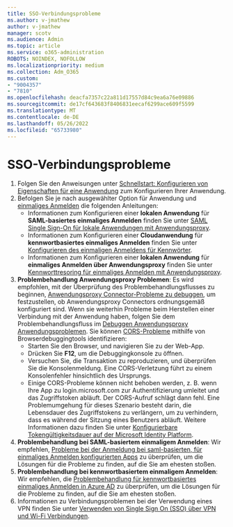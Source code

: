 ```yaml
---
title: SSO-Verbindungsprobleme
ms.author: v-jmathew
author: v-jmathew
manager: scotv
ms.audience: Admin
ms.topic: article
ms.service: o365-administration
ROBOTS: NOINDEX, NOFOLLOW
ms.localizationpriority: medium
ms.collection: Adm_O365
ms.custom:
- "9004357"
- "7810"
ms.openlocfilehash: deacfa7357c22a811d17557d84c9ea6a76e09886
ms.sourcegitcommit: de17cf643683f8406831eecaf6299ace609f5599
ms.translationtype: MT
ms.contentlocale: de-DE
ms.lasthandoff: 05/26/2022
ms.locfileid: "65733980"
---
```

# <a name="sso-connection-issues"></a>SSO-Verbindungsprobleme

1. Folgen Sie den Anweisungen unter [Schnellstart: Konfigurieren von Eigenschaften für eine Anwendung](https://docs.microsoft.com/azure/active-directory/manage-apps/add-application-portal-configure) zum Konfigurieren Ihrer Anwendung.
2. Befolgen Sie je nach ausgewählter Option für Anwendung und [einmaliges Anmelden](https://docs.microsoft.com/azure/active-directory/manage-apps/sso-options) die folgenden Anleitungen:
    - Informationen zum Konfigurieren einer **lokalen Anwendung** für **SAML-basiertes einmaliges Anmelden** finden Sie unter [SAML Single Sign-On für lokale Anwendungen mit Anwendungsproxy](https://docs.microsoft.com/azure/active-directory/manage-apps/application-proxy-configure-single-sign-on-on-premises-apps).
    - Informationen zum Konfigurieren einer **Cloudanwendung** für **kennwortbasiertes einmaliges Anmelden** finden Sie unter  [Konfigurieren des einmaligen Anmeldens für Kennwörter](https://docs.microsoft.com/azure/active-directory/manage-apps/configure-password-single-sign-on-non-gallery-applications).
    - Informationen zum Konfigurieren einer **lokalen Anwendung** für **einmaliges Anmelden über Anwendungsproxy** finden Sie unter [Kennworttresoring für einmaliges Anmelden mit Anwendungsproxy](https://docs.microsoft.com/azure/active-directory/manage-apps/application-proxy-configure-single-sign-on-password-vaulting).
3. **Problembehandlung Anwendungsproxy Problemen**: Es wird empfohlen, mit der Überprüfung des Problembehandlungsflusses zu beginnen, [Anwendungsproxy Connector-Probleme zu debuggen](https://docs.microsoft.com/azure/active-directory/manage-apps/application-proxy-debug-connectors), um festzustellen, ob Anwendungsproxy Connectors ordnungsgemäß konfiguriert sind. Wenn sie weiterhin Probleme beim Herstellen einer Verbindung mit der Anwendung haben, folgen Sie dem Problembehandlungsfluss im [Debuggen Anwendungsproxy Anwendungsproblemen](https://docs.microsoft.com/azure/active-directory/manage-apps/application-proxy-debug-apps). Sie können [CORS-Probleme](https://docs.microsoft.com/azure/active-directory/manage-apps/application-proxy-understand-cors-issues#understand-and-identify-cors-issues) mithilfe von Browserdebuggingtools identifizieren:
    - Starten Sie den Browser, und navigieren Sie zu der Web-App.
    - Drücken Sie **F12**, um die Debuggingkonsole zu öffnen.
    - Versuchen Sie, die Transaktion zu reproduzieren, und überprüfen Sie die Konsolenmeldung. Eine CORS-Verletzung führt zu einem Konsolenfehler hinsichtlich des Ursprungs.
    - Einige CORS-Probleme können nicht behoben werden, z. B. wenn Ihre App zu login.microsoft.com zur Authentifizierung umleitet und das Zugriffstoken abläuft. Der CORS-Aufruf schlägt dann fehl. Eine Problemumgehung für dieses Szenario besteht darin, die Lebensdauer des Zugriffstokens zu verlängern, um zu verhindern, dass es während der Sitzung eines Benutzers abläuft. Weitere Informationen dazu finden Sie unter [Konfigurierbare Tokengültigkeitsdauer auf der Microsoft Identity Platform](https://docs.microsoft.com/azure/active-directory/develop/active-directory-configurable-token-lifetimes).
4. **Problembehandlung bei SAML-basiertem einmaligem Anmelden**: Wir empfehlen, [Probleme bei der Anmeldung bei saml-basierten, für einmaliges Anmelden konfigurierten Apps](https://docs.microsoft.com/azure/active-directory/manage-apps/application-sign-in-problem-federated-sso-gallery) zu überprüfen, um die Lösungen für die Probleme zu finden, auf die Sie am ehesten stoßen.
5. **Problembehandlung bei kennwortbasiertem einmaligem Anmelden**: Wir empfehlen, die [Problembehandlung für kennwortbasiertes einmaliges Anmelden in Azure AD](https://docs.microsoft.com/azure/active-directory/manage-apps/troubleshoot-password-based-sso) zu überprüfen, um die Lösungen für die Probleme zu finden, auf die Sie am ehesten stoßen.
6. Informationen zu Verbindungsproblemen bei der Verwendung eines VPN finden Sie unter [Verwenden von Single Sign On (SSO) über VPN und Wi-Fi Verbindungen](https://docs.microsoft.com/windows/security/identity-protection/vpn/how-to-use-single-sign-on-sso-over-vpn-and-wi-fi-connections).
